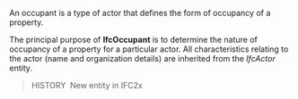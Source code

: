 ﻿An occupant is a type of actor that defines the form of occupancy of a property.

The principal purpose of **IfcOccupant** is to determine the nature of occupancy of a property for a particular actor. All characteristics relating to the actor (name and organization details) are inherited from the _IfcActor_ entity.

> HISTORY&nbsp; New entity in IFC2x

